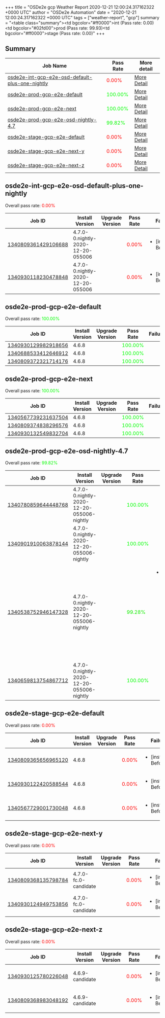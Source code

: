 +++
title = "OSDe2e gcp Weather Report 2020-12-21 12:00:24.317162322 +0000 UTC"
author = "OSDe2e Automation"
date = "2020-12-21 12:00:24.317162322 +0000 UTC"
tags = ["weather-report", "gcp"]
summary = "<table class=\"summary\"><tr><td bgcolor=\"#ff0000\"></td><td>int (Pass rate: 0.00)</td></tr><tr><td bgcolor=\"#02fd00\"></td><td>prod (Pass rate: 99.93)</td></tr><tr><td bgcolor=\"#ff0000\"></td><td>stage (Pass rate: 0.00)</td></tr></table>"
+++
## Summary

| Job Name | Pass Rate | More detail |
|----------|-----------|-------------|
|[osde2e-int-gcp-e2e-osd-default-plus-one-nightly](https://prow.svc.ci.openshift.org/?job=osde2e-int-gcp-e2e-osd-default-plus-one-nightly)| <span style="color:#ff0000;">0.00%</span>|[More Detail](#osde2e-int-gcp-e2e-osd-default-plus-one-nightly)|
|[osde2e-prod-gcp-e2e-default](https://prow.svc.ci.openshift.org/?job=osde2e-prod-gcp-e2e-default)| <span style="color:#01fe00;">100.00%</span>|[More Detail](#osde2e-prod-gcp-e2e-default)|
|[osde2e-prod-gcp-e2e-next](https://prow.svc.ci.openshift.org/?job=osde2e-prod-gcp-e2e-next)| <span style="color:#01fe00;">100.00%</span>|[More Detail](#osde2e-prod-gcp-e2e-next)|
|[osde2e-prod-gcp-e2e-osd-nightly-4.7](https://prow.svc.ci.openshift.org/?job=osde2e-prod-gcp-e2e-osd-nightly-4.7)| <span style="color:#05fa00;">99.82%</span>|[More Detail](#osde2e-prod-gcp-e2e-osd-nightly-4.7)|
|[osde2e-stage-gcp-e2e-default](https://prow.svc.ci.openshift.org/?job=osde2e-stage-gcp-e2e-default)| <span style="color:#ff0000;">0.00%</span>|[More Detail](#osde2e-stage-gcp-e2e-default)|
|[osde2e-stage-gcp-e2e-next-y](https://prow.svc.ci.openshift.org/?job=osde2e-stage-gcp-e2e-next-y)| <span style="color:#ff0000;">0.00%</span>|[More Detail](#osde2e-stage-gcp-e2e-next-y)|
|[osde2e-stage-gcp-e2e-next-z](https://prow.svc.ci.openshift.org/?job=osde2e-stage-gcp-e2e-next-z)| <span style="color:#ff0000;">0.00%</span>|[More Detail](#osde2e-stage-gcp-e2e-next-z)|



## osde2e-int-gcp-e2e-osd-default-plus-one-nightly

Overall pass rate: <span style="color:#ff0000;">0.00%</span>

| Job ID | Install Version | Upgrade Version | Pass Rate | Failures |
|--------|-----------------|-----------------|-----------|----------|
[1340809361429106688](https://prow.ci.openshift.org/view/gs/origin-ci-test/logs/osde2e-int-gcp-e2e-osd-default-plus-one-nightly/1340809361429106688) | 4.7.0-0.nightly-2020-12-20-055006 |  | <span style="color:#ff0000;">0.00%</span>|<ul><li>[install] BeforeSuite</li></ul>
[1340930118230478848](https://prow.ci.openshift.org/view/gs/origin-ci-test/logs/osde2e-int-gcp-e2e-osd-default-plus-one-nightly/1340930118230478848) | 4.7.0-0.nightly-2020-12-20-055006 |  | <span style="color:#ff0000;">0.00%</span>|<ul><li>[install] BeforeSuite</li></ul>



## osde2e-prod-gcp-e2e-default

Overall pass rate: <span style="color:#01fe00;">100.00%</span>

| Job ID | Install Version | Upgrade Version | Pass Rate | Failures |
|--------|-----------------|-----------------|-----------|----------|
[1340930129982918656](https://prow.ci.openshift.org/view/gs/origin-ci-test/logs/osde2e-prod-gcp-e2e-default/1340930129982918656) | 4.6.8 |  | <span style="color:#01fe00;">100.00%</span>|
[1340688533412646912](https://prow.ci.openshift.org/view/gs/origin-ci-test/logs/osde2e-prod-gcp-e2e-default/1340688533412646912) | 4.6.8 |  | <span style="color:#01fe00;">100.00%</span>|
[1340809372321714176](https://prow.ci.openshift.org/view/gs/origin-ci-test/logs/osde2e-prod-gcp-e2e-default/1340809372321714176) | 4.6.8 |  | <span style="color:#01fe00;">100.00%</span>|



## osde2e-prod-gcp-e2e-next

Overall pass rate: <span style="color:#01fe00;">100.00%</span>

| Job ID | Install Version | Upgrade Version | Pass Rate | Failures |
|--------|-----------------|-----------------|-----------|----------|
[1340567739231637504](https://prow.ci.openshift.org/view/gs/origin-ci-test/logs/osde2e-prod-gcp-e2e-next/1340567739231637504) | 4.6.8 |  | <span style="color:#01fe00;">100.00%</span>|
[1340809374838296576](https://prow.ci.openshift.org/view/gs/origin-ci-test/logs/osde2e-prod-gcp-e2e-next/1340809374838296576) | 4.6.8 |  | <span style="color:#01fe00;">100.00%</span>|
[1340930132549832704](https://prow.ci.openshift.org/view/gs/origin-ci-test/logs/osde2e-prod-gcp-e2e-next/1340930132549832704) | 4.6.8 |  | <span style="color:#01fe00;">100.00%</span>|



## osde2e-prod-gcp-e2e-osd-nightly-4.7

Overall pass rate: <span style="color:#05fa00;">99.82%</span>

| Job ID | Install Version | Upgrade Version | Pass Rate | Failures |
|--------|-----------------|-----------------|-----------|----------|
[1340780859644448768](https://prow.ci.openshift.org/view/gs/origin-ci-test/logs/osde2e-prod-gcp-e2e-osd-nightly-4.7/1340780859644448768) | 4.7.0-0.nightly-2020-12-20-055006-nightly |  | <span style="color:#01fe00;">100.00%</span>|
[1340901910063878144](https://prow.ci.openshift.org/view/gs/origin-ci-test/logs/osde2e-prod-gcp-e2e-osd-nightly-4.7/1340901910063878144) | 4.7.0-0.nightly-2020-12-20-055006-nightly |  | <span style="color:#01fe00;">100.00%</span>|
[1340538752946147328](https://prow.ci.openshift.org/view/gs/origin-ci-test/logs/osde2e-prod-gcp-e2e-osd-nightly-4.7/1340538752946147328) | 4.7.0-0.nightly-2020-12-20-055006-nightly |  | <span style="color:#13ec00;">99.28%</span>|<ul><li>[install] [Suite: e2e] [OSD] namespace validating webhook namespace validating webhook Members of SRE groups can manage all namespaces</li></ul>
[1340659813754867712](https://prow.ci.openshift.org/view/gs/origin-ci-test/logs/osde2e-prod-gcp-e2e-osd-nightly-4.7/1340659813754867712) | 4.7.0-0.nightly-2020-12-20-055006-nightly |  | <span style="color:#01fe00;">100.00%</span>|



## osde2e-stage-gcp-e2e-default

Overall pass rate: <span style="color:#ff0000;">0.00%</span>

| Job ID | Install Version | Upgrade Version | Pass Rate | Failures |
|--------|-----------------|-----------------|-----------|----------|
[1340809365656965120](https://prow.ci.openshift.org/view/gs/origin-ci-test/logs/osde2e-stage-gcp-e2e-default/1340809365656965120) | 4.6.8 |  | <span style="color:#ff0000;">0.00%</span>|<ul><li>[install] BeforeSuite</li></ul>
[1340930122420588544](https://prow.ci.openshift.org/view/gs/origin-ci-test/logs/osde2e-stage-gcp-e2e-default/1340930122420588544) | 4.6.8 |  | <span style="color:#ff0000;">0.00%</span>|<ul><li>[install] BeforeSuite</li></ul>
[1340567729001730048](https://prow.ci.openshift.org/view/gs/origin-ci-test/logs/osde2e-stage-gcp-e2e-default/1340567729001730048) | 4.6.8 |  | <span style="color:#ff0000;">0.00%</span>|<ul><li>[install] BeforeSuite</li></ul>



## osde2e-stage-gcp-e2e-next-y

Overall pass rate: <span style="color:#ff0000;">0.00%</span>

| Job ID | Install Version | Upgrade Version | Pass Rate | Failures |
|--------|-----------------|-----------------|-----------|----------|
[1340809368135798784](https://prow.ci.openshift.org/view/gs/origin-ci-test/logs/osde2e-stage-gcp-e2e-next-y/1340809368135798784) | 4.7.0-fc.0-candidate |  | <span style="color:#ff0000;">0.00%</span>|<ul><li>[install] BeforeSuite</li></ul>
[1340930124949753856](https://prow.ci.openshift.org/view/gs/origin-ci-test/logs/osde2e-stage-gcp-e2e-next-y/1340930124949753856) | 4.7.0-fc.0-candidate |  | <span style="color:#ff0000;">0.00%</span>|<ul><li>[install] BeforeSuite</li></ul>



## osde2e-stage-gcp-e2e-next-z

Overall pass rate: <span style="color:#ff0000;">0.00%</span>

| Job ID | Install Version | Upgrade Version | Pass Rate | Failures |
|--------|-----------------|-----------------|-----------|----------|
[1340930125780226048](https://prow.ci.openshift.org/view/gs/origin-ci-test/logs/osde2e-stage-gcp-e2e-next-z/1340930125780226048) | 4.6.9-candidate |  | <span style="color:#ff0000;">0.00%</span>|<ul><li>[install] BeforeSuite</li></ul>
[1340809368983048192](https://prow.ci.openshift.org/view/gs/origin-ci-test/logs/osde2e-stage-gcp-e2e-next-z/1340809368983048192) | 4.6.9-candidate |  | <span style="color:#ff0000;">0.00%</span>|<ul><li>[install] BeforeSuite</li></ul>



